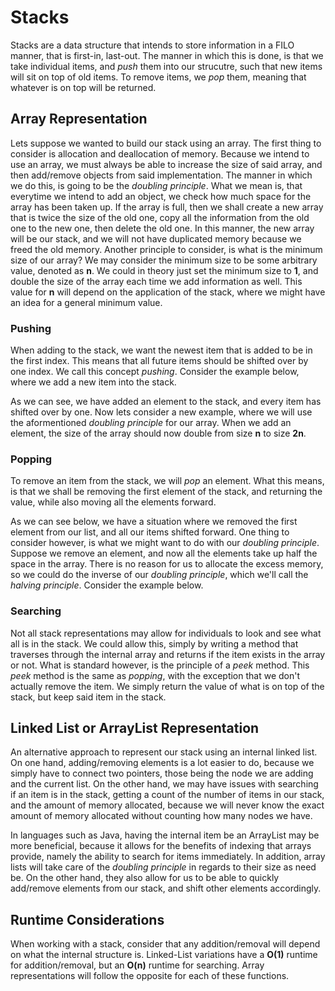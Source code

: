 # Stacks
Stacks are a data structure that intends to store information in a FILO manner, that is first-in, last-out. The manner in which this is done, is that we take individual items, and *push* them into our strucutre, such that new items will sit on top of old items. To remove items, we *pop* them, meaning that whatever is on top will be returned.

## Array Representation
Lets suppose we wanted to build our stack using an array. The first thing to consider is allocation and deallocation of memory. Because we intend to use an array, we must always be able to increase the size of said array, and then add/remove objects from said implementation. The manner in which we do this, is going to be the *doubling principle*. What we mean is, that everytime we intend to add an object, we check how much space for the array has been taken up. If the array is full, then we shall create a new array that is twice the size of the old one, copy all the information from the old one to the new one, then delete the old one. In this manner, the new array will be our stack, and we will not have duplicated memory because we freed the old memory. Another principle to consider, is what is the minimum size of our array? We may consider the minimum size to be some arbitrary value, denoted as **n**. We could in theory just set the minimum size to **1**, and double the size of the array each time we add information as well. This value for **n** will depend on the application of the stack, where we might have an idea for a general minimum value.

### Pushing

When adding to the stack, we want the newest item that is added to be in the first index. This means that all future items should be shifted over by one index. We call this concept *pushing*. Consider the example below, where we add a new item into the stack.

[//]: <> (Add example)

As we can see, we have added an element to the stack, and every item has shifted over by one. Now lets consider a new example, where we will use the aformentioned *doubling principle* for our array. When we add an element, the size of the array should now double from size **n** to size **2n**.

[//]: <> (Add doubling example)

### Popping

To remove an item from the stack, we will *pop* an element. What this means, is that we shall be removing the first element of the stack, and returning the value, while also moving all the elements forward. 

[//]: <> (Add popping example)

As we can see below, we have a situation where we removed the first element from our list, and all our items shifted forward. One thing to consider however, is what we might want to do with our *doubling principle*. Suppose we remove an element, and now all the elements take up half the space in the array. There is no reason for us to allocate the excess memory, so we could do the inverse of our *doubling principle*, which we'll call the *halving principle*. Consider the example below.

[//]: <> (add popping and halving example)

### Searching

Not all stack representations may allow for individuals to look and see what all is in the stack. We could allow this, simply by writing a method that traverses through the internal array and returns if the item exists in the array or not. What is standard however, is the principle of a *peek* method. This *peek* method is the same as *popping*, with the exception that we don't actually remove the item. We simply return the value of what is on top of the stack, but keep said item in the stack.

## Linked List or ArrayList Representation
An alternative approach to represent our stack using an internal linked list. On one hand, adding/removing elements is a lot easier to do, because we simply have to connect two pointers, those being the node we are adding and the current list. On the other hand, we may have issues with searching if an item is in the stack, getting a count of the number of items in our stack, and the amount of memory allocated, because we will never know the exact amount of memory allocated without counting how many nodes we have.

In languages such as Java, having the internal item be an ArrayList may be more beneficial, because it allows for the benefits of indexing that arrays provide, namely the ability to search for items immediately. In addition, array lists will take care of the *doubling principle* in regards to their size as need be. On the other hand, they also allow for us to be able to quickly add/remove elements from our stack, and shift other elements accordingly.

## Runtime Considerations
When working with a stack, consider that any addition/removal will depend on what the internal structure is. Linked-List variations have a **O(1)** runtime for addition/removal, but an **O(n)** runtime for searching. Array representations will follow the opposite for each of these functions.
